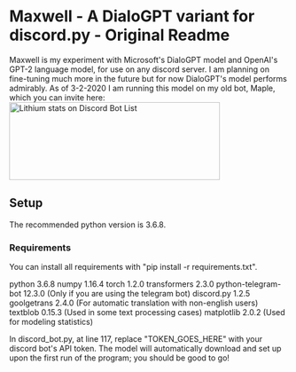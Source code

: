 # Maxwell - A DialoGPT variant for discord.py - Original Readme

Maxwell is my experiment with Microsoft's DialoGPT model and OpenAI's GPT-2 language model, for use on any discord server.  I am planning on fine-tuning much more in the future but for now DialoGPT's model performs admirably.
As of 3-2-2020 I am running this model on my old bot, Maple, which you can invite here:
<a href="https://discordbotlist.com/bots/571924469661302814">
    <img
        width="380"
        height="140"
        src="https://discordbotlist.com/bots/571924469661302814/widget"
        alt="Lithium stats on Discord Bot List">
</a>

## Setup

The recommended python version is 3.6.8.  

### Requirements
You can install all requirements with "pip install -r requirements.txt".

python 3.6.8
numpy 1.16.4
torch 1.2.0
transformers 2.3.0
python-telegram-bot 12.3.0 (Only if you are using the telegram bot)
discord.py 1.2.5
goolgetrans 2.4.0 (For automatic translation with non-english users)
textblob 0.15.3 (Used in some text processing cases)
matplotlib 2.0.2 (Used for modeling statistics)

In discord_bot.py, at line 117, replace "TOKEN_GOES_HERE" with your discord bot's API token.
The model will automatically download and set up upon the first run of the program; you should be good to go!